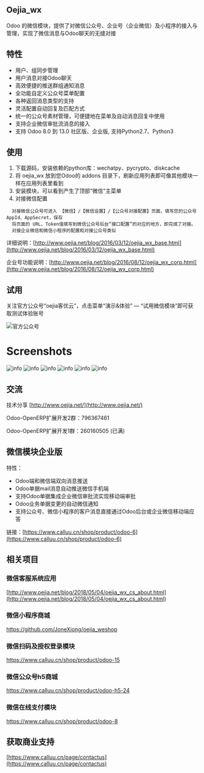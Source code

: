## Oejia_wx
Odoo 的微信模块，提供了对微信公众号、企业号（企业微信）及小程序的接入与管理，实现了微信消息与Odoo聊天的无缝对接

## 特性
* 用户、组同步管理
* 用户消息对接Odoo聊天
* 高效便捷的推送群组通知消息
* 全功能自定义公众号菜单配置
* 各种返回消息类型的支持
* 灵活配置自动回复及匹配方式
* 统一的公众号素材管理，可便捷地在菜单及自动消息回复中使用
* 支持企业微信审批流消息的接入
* 支持 Odoo 8.0 到 13.0 社区版、企业版, 支持Python2.7、Python3

## 使用
1. 下载源码，安装依赖的python库：wechatpy、pycrypto、diskcache
2. 将 oejia_wx 放到您Odoo的 addons 目录下，刷新应用列表即可像其他模块一样在应用列表里看到
3. 安装模块，可以看到产生了顶部“微信”主菜单
4. 对接微信配置
```
  对接微信公众号可进入 【微信】/【微信设置】/【公众号对接配置】页面，填写您的公众号 AppId、AppSecret，保存
  将页面的 URL、Token值填写到微信公众号后台“接口配置”的对应的地方，即完成了对接。
  对接企业微信和微信小程序的配置和对接公众号类似
```


详细说明：[http://www.oejia.net/blog/2016/03/12/oejia_wx_base.html](http://www.oejia.net/blog/2016/03/12/oejia_wx_base.html)

企业号功能说明：[http://www.oejia.net/blog/2016/08/12/oejia_wx_corp.html](http://www.oejia.net/blog/2016/08/12/oejia_wx_corp.html)

## 试用

关注官方公众号“oejia客优云”，点击菜单“演示&体验” — “试用微信模块”即可获取测试体验账号

![官方公众号](http://oejia.net/static/img/oejia_gzh.jpg)

Screenshots
========
![info](http://oejia.net/files/202210/22184913397.jpeg)
![info](http://oejia.net/files/202210/22184923731.jpeg)
![info](http://oejia.net/files/202210/22184951516.jpeg)
![info](http://oejia.net/files/202210/22185002975.jpeg)
![info](http://oejia.net/files/202210/22185021342.jpeg)
![info](http://oejia.net/files/202210/22184857261.jpeg)

## 交流
技术分享
[http://www.oejia.net/](http://www.oejia.net/)

Odoo-OpenERP扩展开发2群：796367461

Odoo-OpenERP扩展开发1群：260160505 (已满)

## 微信模块企业版
特性：
- Odoo端和微信端双向消息推送
- Odoo单据mail消息自动推送微信手机端
- 支持Odoo单据集成企业微信审批流实现移动端审批
- Odoo业务单据变更的自动微信通知
- 支持公众号、微信小程序的客户消息直接通过Odoo后台或企业微信移动端应答

链接：[https://www.calluu.cn/shop/product/odoo-6](https://www.calluu.cn/shop/product/odoo-6)

## 相关项目
### 微信客服系统应用
[http://www.oejia.net/blog/2018/05/04/oejia_wx_cs_about.html](http://www.oejia.net/blog/2018/05/04/oejia_wx_cs_about.html)

### 微信小程序商城
https://github.com/JoneXiong/oejia_weshop

### 微信扫码及授权登录模块
https://www.calluu.cn/shop/product/odoo-15

### 微信公众号h5商城
https://www.calluu.cn/shop/product/odoo-h5-24

### 微信在线支付模块
https://www.calluu.cn/shop/product/odoo-8

## 获取商业支持

[https://www.calluu.cn/page/contactus](https://www.calluu.cn/page/contactus)
